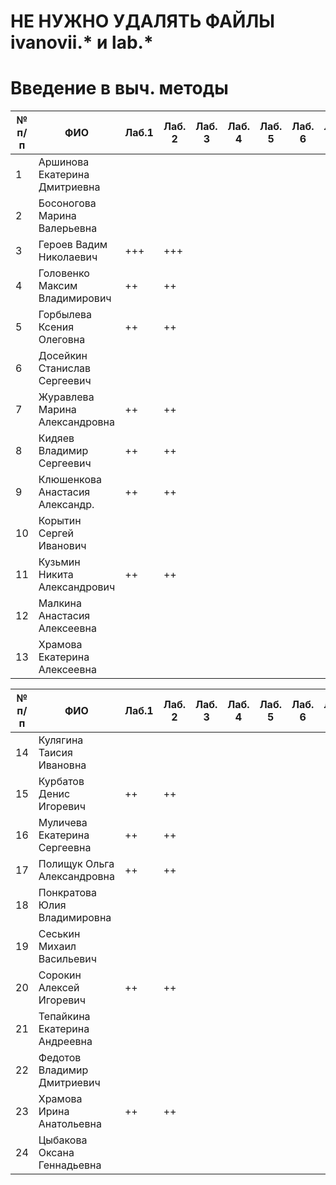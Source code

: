 # НЕ НУЖНО УДАЛЯТЬ ФАЙЛЫ ivanovii.* и lab.*

# Введение в выч. методы

| № п/п | ФИО | Лаб.1 | Лаб. 2 | Лаб. 3 | Лаб. 4 | Лаб. 5 | Лаб. 6 | Лаб. 7 | Лаб. 8 |
| --- | --- | --- | --- | --- | --- | --- | --- | --- | --- |
| 1 | Аршинова Екатерина Дмитриевна
| 2 | Босоногова Марина Валерьевна
| 3 | Героев Вадим Николаевич | +++ | +++
| 4 | Головенко Максим Владимирович | ++ | ++
| 5 | Горбылева Ксения Олеговна | ++ | ++
| 6 | Досейкин Станислав Сергеевич
| 7 | Журавлева Марина Александровна | ++ | ++
| 8 | Кидяев Владимир Сергеевич | ++ | ++
| 9 | Клюшенкова Анастасия Александр. | ++ | ++
| 10 | Корытин Сергей Иванович
| 11 | Кузьмин Никита Александрович | ++ | ++
| 12 | Малкина Анастасия Алексеевна
| 13 | Храмова Екатерина Алексеевна


| № п/п | ФИО | Лаб.1 | Лаб. 2 | Лаб. 3 | Лаб. 4 | Лаб. 5 | Лаб. 6 | Лаб. 7 | Лаб. 8 |
| --- | --- | --- | --- | --- | --- | --- | --- | --- | --- |
| 14 | Кулягина Таисия Ивановна
| 15 | Курбатов Денис Игоревич | ++ | ++
| 16 | Муличева Екатерина Сергеевна | ++ | ++
| 17 | Полищук Ольга Александровна | ++ | ++
| 18 | Понкратова Юлия Владимировна
| 19 | Сеськин Михаил Васильевич
| 20 | Сорокин Алексей Игоревич | ++ | ++
| 21 | Тепайкина Екатерина Андреевна
| 22 | Федотов Владимир Дмитриевич
| 23 | Храмова Ирина Анатольевна | ++ | ++
| 24 | Цыбакова Оксана Геннадьевна
